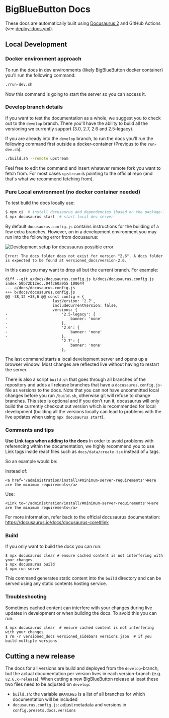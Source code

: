 # BigBlueButton Docs

These docs are automatically built using [Docusaurus 2](https://docusaurus.io/)
and GitHub Actions (see [deploy-docs.yml](../.github/workflows/deploy-docs.yml)).

## Local Development

### Docker environment approach

To run the docs in dev environments (likely BigBlueButton docker container) you'll run the following command:

```bash
./run-dev.sh
```

Now this command is going to start the server so you can access it.

### Develop branch details

If you want to test the documentation as a whole, we suggest you to check out to the `develop` branch. There you'll have the ability to build all the versioning we currently support (3.0, 2.7, 2.6 and 2.5-legacy).

If you are already into the `develop` branch, to run the docs you'll run the following command first outside a docker-container (Previous to the `run-dev.sh`):

```bash
./build.sh --remote upstream
```

Feel free to edit the command and insert whatever remote fork you want to fetch from. For most cases `upstream` is pointing to the official repo (and that's what we recommend fetching from).


### Pure Local environment (no docker container needed)

To test build the docs locally use:

```bash
$ npm ci  # install docusaurus and dependencies (based on the package-lock.json file)
$ npx docusaurus start  # start local dev server
```

By default `docusaurus.config.js` contains instructions for the building of a few extra branches. However, on in a development environment you may run into the following error from docusaurus:




![Development setup for docusaurus possible error](/docusaurus_start_error_001.png)

`Error: The docs folder does not exist for version "2.6". A docs folder is expected to be found at versioned_docs/version-2.6.`

In this case you may want to drop all but the current branch. For example:

```
diff --git a/docs/docusaurus.config.js b/docs/docusaurus.config.js
index 50b72b12ec..04f360a955 100644
--- a/docs/docusaurus.config.js
+++ b/docs/docusaurus.config.js
@@ -38,12 +38,6 @@ const config = {
                     lastVersion: '2.7',
                     includeCurrentVersion: false,
                     versions: {
-                        '2.5-legacy': {
-                            banner: 'none'
-                        },
-                        '2.6': {
-                            banner: 'none'
-                        },
                         '2.7': {
                             banner: 'none'
                         },

```

The last command starts a local development server and opens up a browser window.
Most changes are reflected live without having to restart the server.

There is also a  script `build.sh` that goes through all branches of the repository
and adds all release branches that have a `docusaurus.config.js`-file as versions
to the docs.
Note that you can not have uncommitted local changes before you run `/build.sh`,
otherwise git will refuse to change branches.
This step is optional and if you don't run it, docusaurus will only build the
currently checkout out version which is recommended for local development
(building all the versions locally can lead to problems with the live
updates when using `npx docusaurus start`).

### Comments and tips

**Use Link tags when adding to the docs**
In order to avoid problems with referencing within the documentation, we highly recommend you to use Link tags inside react files such as `docs/data/create.tsx` instead of `a` tags.

So an example would be:

Instead of:
```tsx
<a href='/administration/install/#minimum-server-requirements'>Here are the minimum requirements</a>
```

Use:
```tsx
<Link to='/administration/install/#minimum-server-requirements'>Here are the minimum requirements</a>
```

For more information, refer back to the official docusaurus documentation: https://docusaurus.io/docs/docusaurus-core#link

### Build

If you only want to build the docs you can run:

```
$ npx docusaurus clear # ensure cached content is not interfering with your changes
$ npx docusaurus build
$ npm run serve
```

This command generates static content into the `build` directory
and can be served using any static contents hosting service.

### Troubleshooting

Sometimes cached content can interfere with your changes during live updates
in development or when building the docs.
To avoid this you can run:

```
$ npx docusaurus clear  # ensure cached content is not interfering with your changes
$ rm -r versioned_docs versioned_sidebars versions.json  # if you build multiple versions
```

## Cutting a new release

The docs for all versions are build and deployed from the `develop`-branch,
but the actual documentation per version lives in each version-branch (e.g. `v2.6.x-release`).
When cutting a new BigBlueButton release at least these two files need to be adjusted on `develop`:

- `build.sh`: the variable `BRANCHES` is a list of all branches for which documentation will be included
- `docusaurus.config.js`: adjust metadata and versions in `config.presets.docs.versions`
